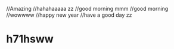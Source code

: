 //Amazing
//hahahaaaaa zz
//good morning mmm
//good morning
//wowwww
//happy new year
//have a good day zz
# h71hsww
